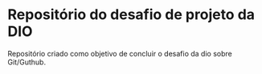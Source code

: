# Repositório do desafio de projeto da DIO 
Repositório criado como objetivo de concluir o desafio da dio sobre Git/Guthub.
